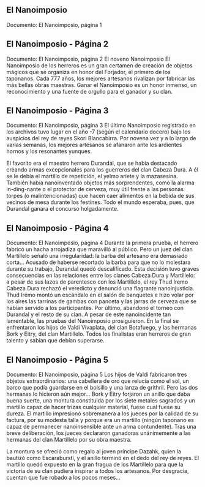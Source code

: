 ## El Nanoimposio
Documento: El Nanoimposio, página 1


## El Nanoimposio - Página 2
Documento: El Nanoimposio, página 2
El noveno Nanoimposio 
 El Nanoimposio de los herreros es un gran certamen de creación de objetos mágicos que se organiza en honor del Forjador, el primero de los taponanos. Cada 777 años, los mejores artesanos rivalizan por fabricar las más bellas obras maestras. Ganar el Nanoimposio es un honor inmenso, un reconocimiento y una fuente de orgullo para el ganador y su clan.

## El Nanoimposio - Página 3
Documento: El Nanoimposio, página 3
El último Nanoimposio registrado en los archivos tuvo lugar en el año -7 (según el calendario docero) bajo los auspicios del rey de reyes Skori Blancabirra. Por novena vez y a lo largo de varias semanas, los mejores artesanos se afanaron ante los ardientes hornos y los resonantes yunques.
 
El favorito era el maestro herrero Durandal, que se había destacado creando armas excepcionales para los guerreros del clan Cabeza Dura. A él se le debía el martillo de repetición, el yelmo ariete y la mazasesina. También había nanoinventado objetos más sorprendentes, como la alarma in-ding-nante o el protector de cerveza, muy útil frente a las personas torpes (o malintencionadas) que hacen caer alimentos en la bebida de sus vecinos de mesa durante los festines. Todo el mundo esperaba, pues, que Durandal ganara el concurso holgadamente.

## El Nanoimposio - Página 4
Documento: El Nanoimposio, página 4
Durante la primera prueba, el herrero fabricó un hacha arrojadiza que maravilló al público. Pero un juez del clan Martillelo señaló una irregularidad: la barba del artesano era demasiado corta...  Acusado de haberse recortado la barba para que no lo molestara durante su trabajo, Durandal quedó descalificado.
Esta decisión tuvo graves consecuencias en las relaciones entre los clanes Cabeza Dura y Martillelo: a pesar de sus lazos de parentesco con los Martillelo, el rey Thud Iremo Cabeza Dura rechazó el veredicto y denunció una flagrante nanoinjusticia. Thud Iremo montó un escándalo en el salón de banquetes e hizo volar por los aires las tarrinas de gambas con panceta y las jarras de cerveza que se habían servido a los participantes.
 Por último, abandonó el torneo con Durandal y el resto de su clan.
A pesar de este nanoincidente tan lamentable, las pruebas del Nanoimposio prosiguieron. En la final se enfrentaron los hijos de Valdi Vivaplata, del clan Botafuego, y las hermanas Bork y Eitry, del clan Martillelo. Todos los finalistas eran herreros de gran talento y sabían que debían superarse.

## El Nanoimposio - Página 5
Documento: El Nanoimposio, página 5
Los hijos de Valdi fabricaron tres objetos extraordinarios: una cabellera de oro que relucía como el sol, un barco que podía guardarse en el bolsillo y una lanza de grithril. Pero las dos hermanas lo hicieron aún mejor...
Bork y Eitry forjaron un anillo que daba buena suerte, una montura constituida por los siete metales sagrados y un martillo capaz de hacer trizas cualquier material, fuese cual fuese su dureza.
El martillo impresionó sobremanera a los jueces por la calidad de su factura, por su modesta talla y porque era un martillo (ningún taponano es capaz de permanecer nanoinsensible ante un arma contundente). Tras una breve deliberación,  los jueces declararon ganadoras unánimemente a las hermanas del clan Martillelo por su obra maestra. 
 
La montura se ofreció como regalo al joven príncipe Dazahk, quien la bautizó como Escarabursti, y el anillo terminó en el dedo del rey de reyes.
El martillo quedó expuesto en la gran fragua de los Martillelo para que la victoria de su clan pudiera inspirar a todos los artesanos. Por desgracia, cuentan que fue robado a los pocos meses...
